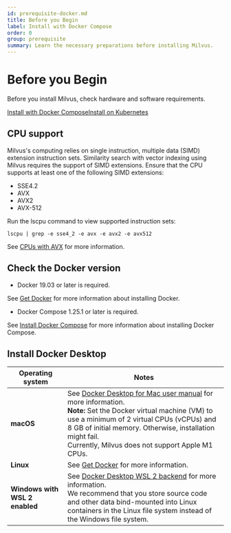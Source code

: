 ```yaml
---
id: prerequisite-docker.md
title: Before you Begin
label: Install with Docker Compose
order: 0
group: prerequisite
summary: Learn the necessary preparations before installing Milvus.
---
```

# Before you Begin

Before you install Milvus, check hardware and software requirements.

<div class="tab-wrapper"><a href="prerequisite-docker.md" class='active '>Install with Docker Compose</a><a href="prerequisite-helm.md" class=''>Install on Kubernetes</a></div>

## CPU support

Milvus's computing relies on single instruction, multiple data (SIMD) extension instruction sets. Similarity search with vector indexing using Milvus requires the support of SIMD extensions. Ensure that the CPU supports at least one of the following SIMD extensions:

- SSE4.2
- AVX
- AVX2
- AVX-512

Run the lscpu command to view supported instruction sets:

```
lscpu | grep -e sse4_2 -e avx -e avx2 -e avx512
```

See [CPUs with AVX](https://en.wikipedia.org/wiki/Advanced_Vector_Extensions#CPUs_with_AVX) for more information.

## Check the Docker version 

- Docker 19.03 or later is required.

<div class="alert note">
See <a href="https://docs.docker.com/get-docker/">Get Docker</a> for more information about installing Docker.
</div>

- Docker Compose 1.25.1 or later is required.

<div class="alert note">
See <a href="https://docs.docker.com/compose/install/">Install Docker Compose</a> for more information about installing Docker Compose.
</div>

## Install Docker Desktop 

| Operating system | Notes |
| ---------- | ----------------- | 
| **macOS**      | See [Docker Desktop for Mac user manual](https://docs.docker.com/docker-for-mac/) for more information. <br/> **Note:** Set the Docker virtual machine (VM) to use a minimum of 2 virtual CPUs (vCPUs) and 8 GB of initial memory. Otherwise, installation might fail. <br/> Currently, Milvus does not support Apple M1 CPUs.           | 
| **Linux**    |See [Get Docker](https://docs.docker.com/installation/#installation) for more information.      |
| **Windows with WSL 2 enabled**    |See [Docker Desktop WSL 2 backend](https://docs.docker.com/docker-for-windows/wsl-tech-preview/) for more information. <br/> <div class="alert note"> We recommend that you store source code and other data bind-mounted into Linux containers in the Linux file system instead of the Windows file system.</div>              | 

